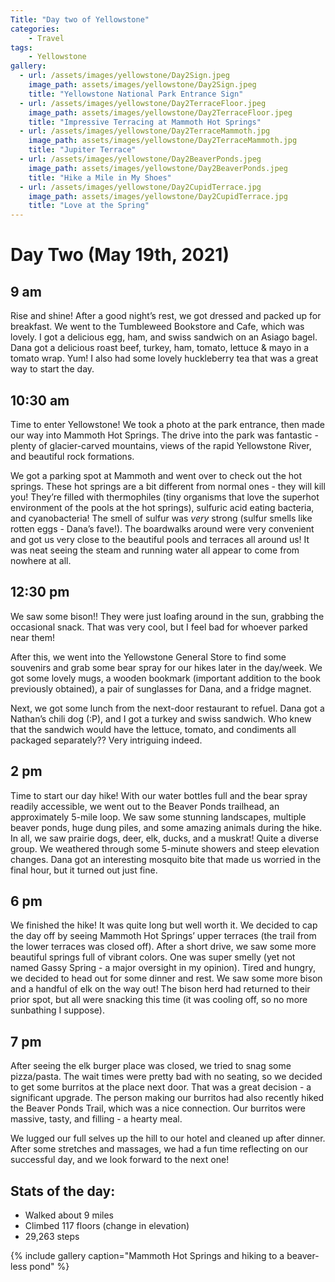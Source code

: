```yaml
---
Title: "Day two of Yellowstone"
categories:
    - Travel
tags:
    - Yellowstone
gallery:
  - url: /assets/images/yellowstone/Day2Sign.jpeg
    image_path: assets/images/yellowstone/Day2Sign.jpeg
    title: "Yellowstone National Park Entrance Sign"
  - url: /assets/images/yellowstone/Day2TerraceFloor.jpeg
    image_path: assets/images/yellowstone/Day2TerraceFloor.jpeg
    title: "Impressive Terracing at Mammoth Hot Springs"
  - url: /assets/images/yellowstone/Day2TerraceMammoth.jpg
    image_path: assets/images/yellowstone/Day2TerraceMammoth.jpg
    title: "Jupiter Terrace"
  - url: /assets/images/yellowstone/Day2BeaverPonds.jpeg
    image_path: assets/images/yellowstone/Day2BeaverPonds.jpeg
    title: "Hike a Mile in My Shoes"
  - url: /assets/images/yellowstone/Day2CupidTerrace.jpg
    image_path: assets/images/yellowstone/Day2CupidTerrace.jpg
    title: "Love at the Spring"
---
```

# Day Two (May 19th, 2021)
## 9 am
Rise and shine! After a good night’s rest, we got dressed and packed up for breakfast. We went to the Tumbleweed Bookstore and Cafe, which was lovely. I got a delicious egg, ham, and swiss sandwich on an Asiago bagel. Dana got a delicious roast beef, turkey, ham, tomato, lettuce & mayo in a tomato wrap. Yum! I also had some lovely huckleberry tea that was a great way to start the day.
## 10:30 am
Time to enter Yellowstone! We took a photo at the park entrance, then made our way into Mammoth Hot Springs. The drive into the park was fantastic - plenty of glacier-carved mountains, views of the rapid Yellowstone River, and beautiful rock formations.

We got a parking spot at Mammoth and went over to check out the hot springs. These hot springs are a bit different from normal ones - they will kill you! They’re filled with thermophiles (tiny organisms that love the superhot environment of the pools at the hot springs), sulfuric acid eating bacteria, and cyanobacteria! The smell of sulfur was _very_ strong (sulfur smells like rotten eggs - Dana’s fave!). The boardwalks around were very convenient and got us very close to the beautiful pools and terraces all around us! It was neat seeing the steam and running water all appear to come from nowhere at all.

## 12:30 pm
We saw some bison!! They were just loafing around in the sun, grabbing the occasional snack. That was very cool, but I feel bad for whoever parked near them!

After this, we went into the Yellowstone General Store to find some souvenirs and grab some bear spray for our hikes later in the day/week. We got some lovely mugs, a wooden bookmark (important addition to the book previously obtained), a pair of sunglasses for Dana, and a fridge magnet.

Next, we got some lunch from the next-door restaurant to refuel. Dana got a Nathan’s chili dog (:P), and I got a turkey and swiss sandwich. Who knew that the sandwich would have the lettuce, tomato, and condiments all packaged separately?? Very intriguing indeed.

## 2 pm
Time to start our day hike! With our water bottles full and the bear spray readily accessible, we went out to the Beaver Ponds trailhead, an approximately 5-mile loop. We saw some stunning landscapes, multiple beaver ponds, huge dung piles, and some amazing animals during the hike. In all, we saw prairie dogs, deer, elk, ducks, and a muskrat! Quite a diverse group. We weathered through some 5-minute showers and steep elevation changes. Dana got an interesting mosquito bite that made us worried in the final hour, but it turned out just fine.

## 6 pm
We finished the hike! It was quite long but well worth it. We decided to cap the day off by seeing Mammoth Hot Springs’ upper terraces (the trail from the lower terraces was closed off). After a short drive, we saw some more beautiful springs full of vibrant colors. One was super smelly (yet not named Gassy Spring - a major oversight in my opinion). Tired and hungry, we decided to head out for some dinner and rest. We saw some more bison and a handful of elk on the way out! The bison herd had returned to their prior spot, but all were snacking this time (it was cooling off, so no more sunbathing I suppose).

## 7 pm
After seeing the elk burger place was closed, we tried to snag some pizza/pasta. The wait times were pretty bad with no seating, so we decided to get some burritos at the place next door. That was a great decision - a significant upgrade. The person making our burritos had also recently hiked the Beaver Ponds Trail, which was a nice connection. Our burritos were massive, tasty, and filling - a hearty meal.

We lugged our full selves up the hill to our hotel and cleaned up after dinner. After some stretches and massages, we had a fun time reflecting on our successful day, and we look forward to the next one!

## Stats of the day:
- Walked about 9 miles
- Climbed 117 floors (change in elevation)
- 29,263 steps

{% include gallery caption="Mammoth Hot Springs and hiking to a beaver-less pond" %}